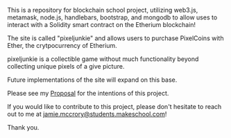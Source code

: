 This is a repository for blockchain school project, utilizing web3.js, metamask, node.js,
handlebars, bootstrap, and mongodb to allow uses to interact with a Solidity smart contract on the
Etherium blockchain!

The site is called "pixeljunkie" and allows users to purchase PixelCoins with Ether, the crytpocurrency of Etherium.

pixeljunkie is a collectible game without much functionality beyond collecting unique pixels of a give picture.

Future implementations of the site will expand on this base.

Please see my [Proposal](proposal.md) for the intentions of this project.

If you would like to contribute to this project, please don't hesitate to reach out to me at
jamie.mccrory@students.makeschool.com!

Thank you.
